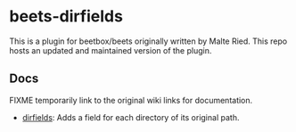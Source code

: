 # beets-dirfields

This is a plugin for beetbox/beets originally written by Malte Ried. This repo hosts an updated and maintained version of the plugin.

## Docs

FIXME temporarily link to the original wiki links for documentation.

* [dirfields](https://github.com/mried/beetsplug/wiki/dirfields): Adds a field for each directory of its original path.
 